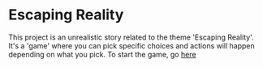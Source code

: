 # Escaping Reality
This project is an unrealistic story related to the theme 'Escaping Reality'. It's a 'game' where you can pick specific choices and actions will happen depending on what you pick. To start the game, go [here](skele6011.github.io/escaping-reality)
